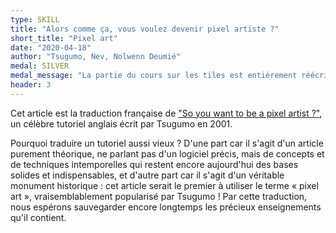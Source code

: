 ```yaml
---
type: SKILL
title: "Alors comme ça, vous voulez devenir pixel artiste ?"
short_title: "Pixel art"
date: "2020-04-18"
author: "Tsugumo, Nev, Nolwenn Deumié"
medal: SILVER
medal_message: "La partie du cours sur les tiles est entièrement réécrite. La deuxième moitié, sur les sprites et l'animation, doit encore être traduite et de l'aide serait appréciée ! [Participer](https://github.com/gamedevalliance/fairedesjeux.fr/issues/6)"
header: 3
---
```


Cet article est la traduction française de ["So you want to be a pixel artist ?"](http://www.yarrninja.com/pixeltutorial/index.html), un célèbre tutoriel anglais écrit par Tsugumo en 2001.

Pourquoi traduire un tutoriel aussi vieux ? D'une part car il s'agit d'un article purement théorique, ne parlant pas d'un logiciel précis, mais de concepts et de techniques intemporelles qui restent encore aujourd'hui des bases solides et indispensables, et d'autre part car il s'agit d'un véritable monument historique : cet article serait le premier à utiliser le terme « pixel art », vraisemblablement popularisé par Tsugumo ! Par cette traduction, nous espérons sauvegarder encore longtemps les précieux enseignements qu'il contient.
